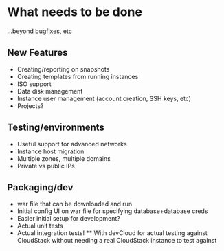 # What needs to be done
...beyond bugfixes, etc

## New Features

* Creating/reporting on snapshots
* Creating templates from running instances
* ISO support
* Data disk management
* Instance user management (account creation, SSH keys, etc)
* Projects?

## Testing/environments

* Useful support for advanced networks
* Instance host migration
* Multiple zones, multiple domains
* Private vs public IPs

## Packaging/dev

* war file that can be downloaded and run
* Initial config UI on war file for specifying database+database creds
* Easier initial setup for development?
* Actual unit tests
* Actual integration tests!
** With devCloud for actual testing against CloudStack without needing a real CloudStack instance to test against
